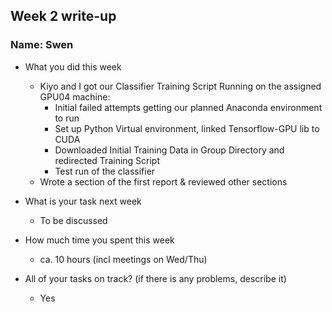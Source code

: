 ## Week 2 write-up

### Name: Swen

- What you did this week

	- Kiyo and I got our Classifier Training Script Running on the assigned GPU04 machine:
    	* Initial failed attempts getting our planned Anaconda environment to run
        * Set up Python Virtual environment, linked Tensorflow-GPU lib to CUDA
        * Downloaded Initial Training Data in Group Directory and redirected Training Script
        * Test run of the classifier
    - Wrote a section of the first report & reviewed other sections

- What is your task next week

    - To be discussed

- How much time you spent this week

  - ca. 10 hours (incl meetings on Wed/Thu)

- All of your tasks on track? (if there is any problems, describe it)
  - Yes
